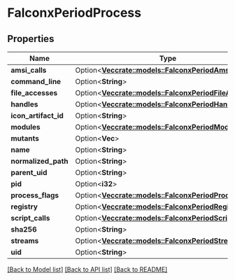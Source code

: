 # FalconxPeriodProcess

## Properties

Name | Type | Description | Notes
------------ | ------------- | ------------- | -------------
**amsi_calls** | Option<[**Vec<crate::models::FalconxPeriodAmsiCall>**](falconx.AMSICall.md)> |  | [optional]
**command_line** | Option<**String**> |  | [optional]
**file_accesses** | Option<[**Vec<crate::models::FalconxPeriodFileAccess>**](falconx.FileAccess.md)> |  | [optional]
**handles** | Option<[**Vec<crate::models::FalconxPeriodHandle>**](falconx.Handle.md)> |  | [optional]
**icon_artifact_id** | Option<**String**> |  | [optional]
**modules** | Option<[**Vec<crate::models::FalconxPeriodModule>**](falconx.Module.md)> |  | [optional]
**mutants** | Option<**Vec<String>**> |  | [optional]
**name** | Option<**String**> |  | [optional]
**normalized_path** | Option<**String**> |  | [optional]
**parent_uid** | Option<**String**> |  | [optional]
**pid** | Option<**i32**> |  | [optional]
**process_flags** | Option<[**Vec<crate::models::FalconxPeriodProcessFlag>**](falconx.ProcessFlag.md)> |  | [optional]
**registry** | Option<[**Vec<crate::models::FalconxPeriodRegistry>**](falconx.Registry.md)> |  | [optional]
**script_calls** | Option<[**Vec<crate::models::FalconxPeriodScriptCall>**](falconx.ScriptCall.md)> |  | [optional]
**sha256** | Option<**String**> |  | [optional]
**streams** | Option<[**Vec<crate::models::FalconxPeriodStream>**](falconx.Stream.md)> |  | [optional]
**uid** | Option<**String**> |  | [optional]

[[Back to Model list]](../README.md#documentation-for-models) [[Back to API list]](../README.md#documentation-for-api-endpoints) [[Back to README]](../README.md)
